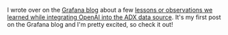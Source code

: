I wrote over on the [Grafana blog](https://grafana.com/blog/) about a few [lessons or observations we learned while integrating OpenAI into the ADX data source](https://grafana.com/blog/2023/07/25/lessons-learned-from-integrating-openai-into-a-grafana-data-source/). It's my first post on the Grafana blog and I'm pretty excited, so check it out!

